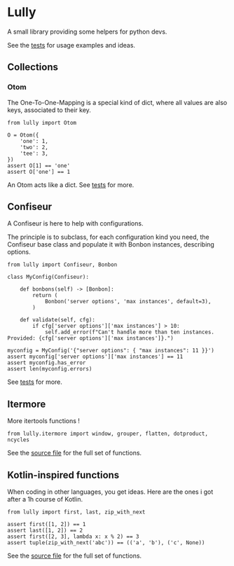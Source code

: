 # Lully
A small library providing some helpers for python devs.

See the [tests](test/) for usage examples and ideas.


## Collections

### Otom
The One-To-One-Mapping is a special kind of dict, where all values are also keys, associated to their key.


    from lully import Otom

    O = Otom({
        'one': 1,
        'two': 2,
        'tee': 3,
    })
    assert O[1] == 'one'
    assert O['one'] == 1

An Otom acts like a dict. See [tests](test/test_collections.py) for more.


## Confiseur
A Confiseur is here to help with configurations.

The principle is to subclass, for each configuration kind you need, the Confiseur base class and populate it with Bonbon instances, describing options.

    from lully import Confiseur, Bonbon

    class MyConfig(Confiseur):

        def bonbons(self) -> [Bonbon]:
            return (
                Bonbon('server options', 'max instances', default=3),
            )

        def validate(self, cfg):
            if cfg['server options']['max instances'] > 10:
                self.add_error(f"Can't handle more than ten instances. Provided: {cfg['server options']['max instances']}.")

    myconfig = MyConfig('{"server options": { "max instances": 11 }}')
    assert myconfig['server options']['max instances'] == 11
    assert myconfig.has_error
    assert len(myconfig.errors)

See [tests](test/test_confiseur.py) for more.


## Itermore
More itertools functions !

    from lully.itermore import window, grouper, flatten, dotproduct, ncycles

See the [source file](lully/itermore.py) for the full set of functions.


## Kotlin-inspired functions
When coding in other languages, you get ideas. Here are the ones i got after a 1h course of Kotlin.

    from lully import first, last, zip_with_next

    assert first([1, 2]) == 1
    assert last([1, 2]) == 2
    assert first([2, 3], lambda x: x % 2) == 3
    assert tuple(zip_with_next('abc')) == (('a', 'b'), ('c', None))

See the [source file](lully/kotlin.py) for the full set of functions.


